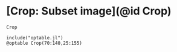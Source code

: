 # [Crop: Subset image](@id Crop)

```@docs
Crop
```

```@eval
include("optable.jl")
@optable Crop(70:140,25:155)
```
